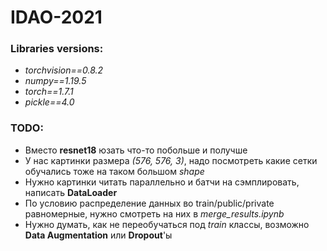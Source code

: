 # IDAO-2021

### Libraries versions:
* _torchvision==0.8.2_
* _numpy==1.19.5_
* _torch==1.7.1_
* _pickle==4.0_

### TODO:
* Вместо __resnet18__ юзать что-то побольше и получше
* У нас картинки размера _(576, 576, 3)_, надо посмотреть какие сетки обучались тоже на таком большом _shape_
* Нужно картинки читать параллельно и батчи на сэмплировать, написать __DataLoader__
* По условию распределение данных во train/public/private равномерные, нужно смотреть на них в _merge_results.ipynb_
* Нужно думать, как не переобучаться под _train_ классы, возможно __Data Augmentation__ или __Dropout__'ы

